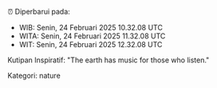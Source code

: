 ⏰ Diperbarui pada:
- WIB: Senin, 24 Februari 2025 10.32.08 UTC
- WITA: Senin, 24 Februari 2025 11.32.08 UTC
- WIT: Senin, 24 Februari 2025 12.32.08 UTC

Kutipan Inspiratif:
"The earth has music for those who listen."


Kategori: nature

